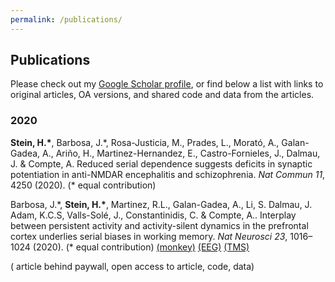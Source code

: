 ```yaml
---
permalink: /publications/
---
```


<script src="https://use.fontawesome.com/7574340811.js"></script>

## Publications

Please check out my [Google Scholar profile](https://scholar.google.es/citations?user=dBrsOCMAAAAJ&hl=en), or find below a list with links to original articles, OA versions, and shared code and data from the articles.


### 2020

**Stein, H.\***, Barbosa, J.\*, Rosa-Justicia, M., Prades, L., Morató, A., Galan-Gadea, A., Ariño, H., Martinez-Hernandez, E., Castro-Fornieles, J., Dalmau, J. & Compte, A.  Reduced serial dependence suggests deficits in synaptic potentiation in anti-NMDAR encephalitis and schizophrenia. *Nat Commun 11*, 4250 (2020). (\* equal contribution)
[<i class="fa fa-lock-open fa-lg"></i>](https://doi.org/10.1038/s41467-020-18033-3) [<i class="fa fa-code fa-lg"></i>](https://github.com/comptelab/serialNMDA)

Barbosa, J.\*, **Stein, H.\***, Martinez, R.L., Galan-Gadea, A., Li, S. Dalmau, J. Adam, K.C.S, Valls-Solé, J., Constantinidis, C. & Compte, A.. Interplay between persistent activity and activity-silent dynamics in the prefrontal cortex underlies serial biases in working memory. *Nat Neurosci 23*, 1016–1024 (2020). (\* equal contribution) 
[<i class="fa fa-wallet fa-lg"></i>](https://doi.org/10.1038/s41593-020-0644-4) [<i class="fa fa-code fa-lg"></i>](https://github.com/comptelab/interplayPFC) [<i class="fa fa-database fa-lg"></i> (monkey)](https://github.com/comptelab/interplayPFC/tree/master/Data) [<i class="fa fa-database fa-lg"></i> (EEG)](https://osf.io/qa34s/) [<i class="fa fa-database fa-lg"></i> (TMS)](https://osf.io/8e9y2/)

(<i class="fa fa-wallet fa-lg"></i> article behind paywall, <i class="fa fa-lock-open fa-lg"></i> open access to article, <i class="fa fa-code fa-lg"></i> code, <i class="fa fa-database fa-lg"></i> data)
